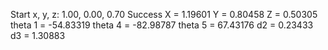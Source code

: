 Start x, y, z: 1.00, 0.00, 0.70
Success
X = 1.19601
Y = 0.80458
Z = 0.50305
theta 1 = -54.83319
theta 4 = -82.98787
theta 5 = 67.43176
d2 = 0.23433
d3 = 1.30883